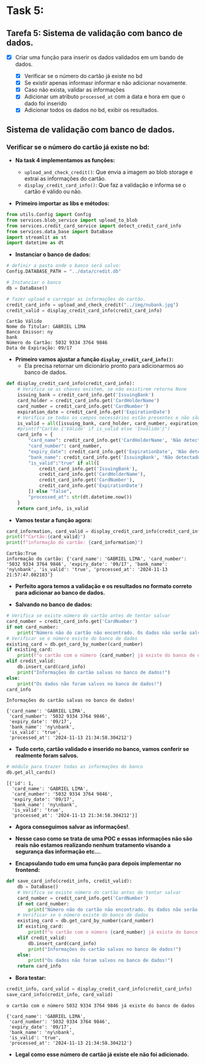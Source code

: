 # Task 5:

## **Tarefa 5: Sistema de validação com banco de dados.**

* [x] Criar uma função para inserir os dados validados em um bando de dados.
    
    * [x] Verificar se o número do cartão já existe no bd
    * [x] Se existir apenas informasr informar e não adicionar novamente.
    * [x] Caso não exista, validar as informações
    * [x] Adicionar um atributo `processed_at` com a data e hora em que o dado foi inserido
    * [x] Adicionar todos os dados no bd, exibir os resultados.

## Sistema de validação com banco de dados.

### Verificar se o número do cartão já existe no bd:

* **Na task 4 implementamos as funções:**
    * `upload_and_check_credit()`: Que envia a imagem ao blob storage e extrai as informações do cartão.
    * `display_credit_card_info()`: Que faz a validação e informa se o cartão é válido ou não.

* **Primeiro importar as libs e métodos:**


```python
from utils.Config import Config 
from services.blob_service import upload_to_blob
from services.credit_card_service import detect_credit_card_info
from services.data_base import DataBase 
import streamlit as st 
import datetime as dt
```

* **Instanciar o banco de dados:**


```python
# definir a pasta onde o banco será salvo: 
Config.DATABASE_PATH = "../data/credit.db"
```

```python
# Instanciar o banco
db = DataBase()
```

```python
# fazer upload e carregar as informações do cartão.
credit_card_info = upload_and_check_credit("../img/nubank.jpg") 
credit_valid = display_credit_card_info(credit_card_info)
```

    Cartão Válido
    Nome do Titular: GABRIEL LIMA
    Banco Emissor: ny
    bank
    Número do Cartão: 5032 9334 3764 9846
    Data de Expiração: 09/17


* **Primeiro vamos ajustar a função `display_credit_card_info()`:** 
    * Ela precisa retornar um dicionário pronto para adicionarmos ao banco de dados.


```python
def display_credit_card_info(credit_card_info): 
    # Verifica se as chaves existem, se não existirem retorna None
    issuing_bank = credit_card_info.get('IssuingBank')
    card_holder = credit_card_info.get('CardHolderName')
    card_number = credit_card_info.get('CardNumber')
    expiration_date = credit_card_info.get('ExpirationDate')
    # Verifica se todos os campos necessários estão presentes e não são None
    is_valid = all([issuing_bank, card_holder, card_number, expiration_date])
    #print(f"Cartão {'Válido' if is_valid else 'Inválido'}")    
    card_info = {
        "card_name": credit_card_info.get('CardHolderName', 'Não detectado'),
        "card_number": card_number,
        "expiry_date": credit_card_info.get('ExpirationDate', 'Não detectado'),
        "bank_name": credit_card_info.get('IssuingBank', 'Não detectado'),
        "is_valid":"true" if all([
            credit_card_info.get('IssuingBank'),
            credit_card_info.get('CardHolderName'),
            credit_card_info.get('CardNumber'),
            credit_card_info.get('ExpirationDate')
        ]) else "false",
        "processed_at": str(dt.datetime.now())
    }
    return card_info, is_valid
```

* **Vamos testar a função agora:**


```python
card_information, card_valid = display_credit_card_info(credit_card_info)
print(f"Cartão:{card_valid}") 
print(f"informação do cartão: {card_information}")
```

    Cartão:True
    informação do cartão: {'card_name': 'GABRIEL LIMA', 'card_number': '5032 9334 3764 9846', 'expiry_date': '09/17', 'bank_name': 'ny\nbank', 'is_valid': 'true', 'processed_at': '2024-11-13 21:57:47.082183'}


* **Perfeito agora temos a validação e os resultados no formato correto para adicionar ao banco de dados.**

* **Salvando no banco de dados:**


```python
# Verifica se existe número do cartão antes de tentar salvar
card_number = credit_card_info.get('CardNumber')
if not card_number:
    print("Número não do cartão não encontrado. Os dados não serão salvos.")
# Verificar se o número existe do banco de dados
existing_card = db.get_card_by_number(card_number)
if existing_card:
    print(f"o cartão com o número {card_number} já existe do banco de dados")
elif credit_valid:
    db.insert_card(card_info)
    print("Informações do cartão salvas no banco de dados!")
else: 
    print("Os dados não foram salvos no banco de dados!")
card_info
```

    Informações do cartão salvas no banco de dados!

    {'card_name': 'GABRIEL LIMA',
     'card_number': '5032 9334 3764 9846',
     'expiry_date': '09/17',
     'bank_name': 'ny\nbank',
     'is_valid': 'true',
     'processed_at': '2024-11-13 21:34:58.304212'}

* **Tudo certo, cartão validado e inserido no banco, vamos conferir se realmente foram salvos.**


```python
# módulo para trazer todas as informações do banco 
db.get_all_cards() 
```

    [{'id': 1,
      'card_name': 'GABRIEL LIMA',
      'card_number': '5032 9334 3764 9846',
      'expiry_date': '09/17',
      'bank_name': 'ny\nbank',
      'is_valid': 'true',
      'processed_at': '2024-11-13 21:34:58.304212'}]


* **Agora conseguimos salvar as informações!**.
* **Nesse caso como se trata de uma POC e essas informações não são reais não estamos realizando nenhum tratamento visando a segurança das informação etc...**.

* **Encapsulando tudo em uma função para depois implementar no frontend:** 


```python
def save_card_info(credit_info, credit_valid):
    db = DataBase()
    # Verifica se existe número do cartão antes de tentar salvar
    card_number = credit_card_info.get('CardNumber')
    if not card_number:
        print("Número não do cartão não encontrado. Os dados não serão salvos.")
    # Verificar se o número existe do banco de dados
    existing_card = db.get_card_by_number(card_number)
    if existing_card:
        print(f"o cartão com o número {card_number} já existe do banco de dados")
    elif credit_valid:
        db.insert_card(card_info)
        print("Informações do cartão salvas no banco de dados!")
    else: 
        print("Os dados não foram salvos no banco de dados!")
    return card_info
```

* **Bora testar:**


```python
credit_info, card_valid = display_credit_card_info(credit_card_info)
save_card_info(credit_info, card_valid)
```

    o cartão com o número 5032 9334 3764 9846 já existe do banco de dados

    {'card_name': 'GABRIEL LIMA',
     'card_number': '5032 9334 3764 9846',
     'expiry_date': '09/17',
     'bank_name': 'ny\nbank',
     'is_valid': 'true',
     'processed_at': '2024-11-13 21:34:58.304212'}



* **Legal como esse número de cartão já existe ele não foi adicionado.**

